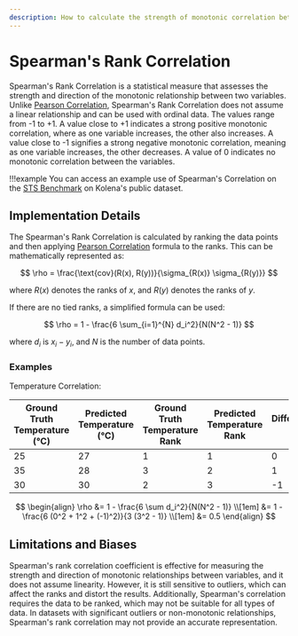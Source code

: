 ```yaml
---
description: How to calculate the strength of monotonic correlation between 2 variables
---
```


# Spearman's Rank Correlation

Spearman's Rank Correlation is a statistical measure that assesses the strength and direction of the monotonic relationship
between two variables. Unlike [Pearson Correlation](pearson-correlation.md), Spearman's Rank Correlation does not assume
a linear relationship and can be used with ordinal data. The values range from -1 to +1. A value close to +1 indicates a
strong positive monotonic correlation, where as one variable increases, the other also increases. A value close to -1
signifies a strong negative monotonic correlation, meaning as one variable increases, the other decreases. A value of
0 indicates no monotonic correlation between the variables.

!!!example
    You can access an example use of Spearman's Correlation on the [STS Benchmark](https://app.kolena.io/try/dataset/standards?datasetId=12&models=N4IglgJiBcCMDsAaEBjA9gOwGZgOYFcAnAQwBcxMZRIZYBfOoA&models=N4IglgJiBcCMBsAaEBjA9gOwGZgOYFcAnAQwBcxMZRIZYBfOoA&metricGroupVisibilities=N4IgbglgzhBGA2BTEAuALgJwK6IDQgFtFMIBjKVAbVEhgWXW0QF9cbo4lVMdX26ujXm3Ad63JswC6zIA)
    on Kolena's public dataset.

## Implementation Details

The Spearman's Rank Correlation is calculated by ranking the data points and then applying
[Pearson Correlation](pearson-correlation.md) formula to the ranks. This can be mathematically represented as:

$$
\rho = \frac{\text{cov}(R(x), R(y))}{\sigma_{R(x)} \sigma_{R(y)}}
$$

where $R(x)$ denotes the ranks of $x$, and $R(y)$ denotes the ranks of $y$.

If there are no tied ranks, a simplified formula can be used:

$$
\rho = 1 - \frac{6 \sum_{i=1}^{N} d_i^2}{N(N^2 - 1)}
$$

where $d_i$ is $x_i - y_i$, and $N$ is the number of data points.

### Examples

Temperature Correlation:

<div class="grid" markdown>

| Ground Truth Temperature (&deg;C) | Predicted Temperature (&deg;C) | Ground Truth Temperature Rank | Predicted Temperature Rank | Differences $d_i$ |
| --- | --- | --- | --- | --- |
| 25  | 27  | 1  | 1  | 0   |
| 35  | 28  | 3  | 2  | 1   |
| 30  | 30  | 2  | 3  | -1  |

</div>

$$
\begin{align}
\rho &= 1 - \frac{6 \sum d_i^2}{N(N^2 - 1)} \\[1em]
&= 1 - \frac{6 (0^2 + 1^2 + (-1)^2)}{3 (3^2 - 1)} \\[1em]
&= 0.5
\end{align}
$$

## Limitations and Biases

Spearman's rank correlation coefficient is effective for measuring the strength and direction of monotonic
relationships between variables, and it does not assume linearity. However, it is still sensitive to outliers, which
can affect the ranks and distort the results. Additionally, Spearman's correlation requires the data to be ranked,
which may not be suitable for all types of data. In datasets with significant outliers or non-monotonic relationships,
Spearman's rank correlation may not provide an accurate representation.
